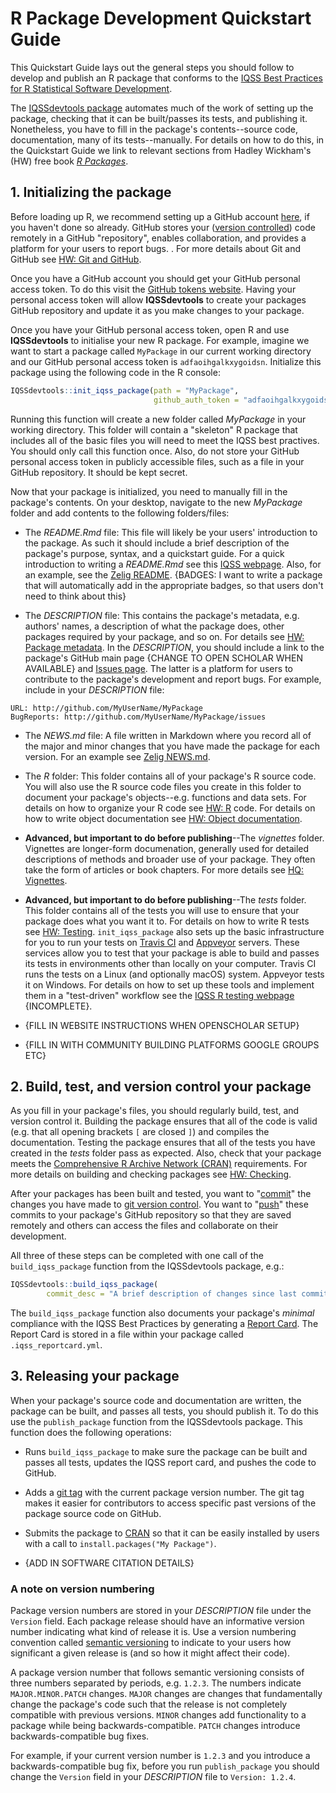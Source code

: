 # R Package Development Quickstart Guide

This Quickstart Guide lays out the general steps you should follow to develop and publish an R package that conforms to the [IQSS Best Practices for R Statistical Software Development](https://github.com/IQSS/social_science_software_toolkit/blob/master/best_practices_per_language/r_best_practices.md).

The [IQSSdevtools package](https://github.com/IQSS/IQSSdevtools) automates much of the work of setting up the package, checking that it can be built/passes its tests, and publishing it. Nonetheless, you have to fill in the package's contents--source code, documentation, many of its tests--manually. For details on how to do this, in the Quickstart Guide we link to relevant sections from Hadley Wickham's (HW) free book [*R Packages*](http://r-pkgs.had.co.nz/).

## 1. Initializing the package

Before loading up R, we recommend setting up a GitHub account [here](https://github.com/join), if you haven't done so already. GitHub stores your ([version controlled](https://git-scm.com/book/en/v2/Getting-Started-About-Version-Control)) code remotely in a GitHub "repository", enables collaboration, and provides a platform for your users to report bugs. . For more details about Git and GitHub see [HW: Git and GitHub](http://r-pkgs.had.co.nz/git.html).

Once you have a GitHub account you should get your GitHub personal access token. To do this visit the [GitHub tokens website](https://github.com/settings/tokens). Having your personal access token will allow **IQSSdevtools** to create your packages GitHub repository and update it as you make changes to your package.

Once you have your GitHub personal access token, open R and use **IQSSdevtools** to initialise your new R package. For example, imagine we want to start a package called `MyPackage` in our current working directory and our GitHub personal access token is `adfaoihgalkxygoidsn`. Initialize this package using the following code in the R console:

```r
IQSSdevtools::init_iqss_package(path = "MyPackage",
                                github_auth_token = "adfaoihgalkxygoidsn")
```

Running this function will create a new folder called *MyPackage* in your working directory. This folder will contain a "skeleton" R package that includes all of the basic files you will need to meet the IQSS best practives. You should only call this function once. Also, do not store your GitHub personal access token in publicly accessible files, such as a file in your GitHub repository. It should be kept secret.

Now that your package is initialized, you need to manually fill in the package's contents. On your desktop, navigate to the new *MyPackage* folder and add contents to the following folders/files:

-   The *README.Rmd* file: This file will likely be your users' introduction to the package. As such it should include a brief description of the package's purpose, syntax, and a quickstart guide. For a quick introduction to writing a *README.Rmd* see this [IQSS webpage](https://github.com/IQSS/social_science_software_toolkit/blob/master/documentation/rmarkdown_readme_intro.md). Also, for an example, see the [Zelig README](https://github.com/IQSS/Zelig/blob/ivreg/README.Rmd). {BADGES: I want to write a package that will automatically add in the appropriate badges, so that users don't need to think about this}

-   The *DESCRIPTION* file: This contains the package's metadata, e.g. authors' names, a description of what the package does, other packages required by your package, and so on. For details see [HW: Package metadata](http://r-pkgs.had.co.nz/description.html). In the *DESCRIPTION*, you should include a link to the package's GitHub main page {CHANGE TO OPEN SCHOLAR WHEN AVAILABLE} and [Issues page](https://guides.github.com/features/issues/). The latter is a platform for users to contribute to the package's development and report bugs. For example, include in your *DESCRIPTION* file:

```
URL: http://github.com/MyUserName/MyPackage
BugReports: http://github.com/MyUserName/MyPackage/issues
```

-   The *NEWS.md* file: A file written in Markdown where you record all of the major and minor changes that you have made the package for each version. For an example see [Zelig NEWS.md](https://raw.githubusercontent.com/IQSS/Zelig/master/NEWS.md).

-   The *R* folder: This folder contains all of your package's R source code. You will also use the R source code files you create in this folder to document your package's objects--e.g. functions and data sets. For details on how to organize your R code see [HW: R](http://r-pkgs.had.co.nz/r.html) code. For details on how to write object documentation see [HW: Object documentation](http://r-pkgs.had.co.nz/man.html).

-   **Advanced, but important to do before publishing**--The *vignettes* folder. Vignettes are longer-form documenation, generally used for detailed descriptions of methods and broader use of your package. They often take the form of articles or book chapters. For more details see [HQ: Vignettes](http://r-pkgs.had.co.nz/vignettes.html).

-   **Advanced, but important to do before publishing**--The *tests* folder. This folder contains all of the tests you will use to ensure that your package does what you want it to. For details on how to write R tests see [HW: Testing](http://r-pkgs.had.co.nz/tests.html). `init_iqss_package` also sets up the basic infrastructure for you to run your tests on [Travis CI](https://travis-ci.org/) and [Appveyor](https://ci.appveyor.com/) servers. These services allow you to test that your package is able to build and passes its tests in environments other than locally on your computer. Travis CI runs the tests on a Linux (and optionally macOS) system. Appveyor tests it on Windows. For details on how to set up these tools and implement them in a "test-driven" workflow see the [IQSS R testing webpage](https://github.com/IQSS/social_science_software_toolkit/blob/master/testing/recommended_testing_tools_R.md) {INCOMPLETE}.

-   {FILL IN WEBSITE INSTRUCTIONS WHEN OPENSCHOLAR SETUP}

-   {FILL IN WITH COMMUNITY BUILDING PLATFORMS GOOGLE GROUPS ETC}

## 2. Build, test, and version control your package

As you fill in your package's files, you should regularly build, test, and version control it. Building the package ensures that all of the code is valid (e.g. that all opening brackets `[` are closed `]`) and compiles the documentation. Testing the package ensures that all of the tests you have created in the *tests* folder pass as expected. Also, check that your package meets the [Comprehensive R Archive Network (CRAN)](https://cran.r-project.org/) requirements.  For more details on building and checking packages see [HW: Checking](http://r-pkgs.had.co.nz/check.html).

After your packages has been built and tested, you want to "[commit](https://git-scm.com/docs/git-commit)" the changes you have made to [git version control](https://git-scm.com/book/en/v2/Getting-Started-About-Version-Control). You want to "[push](https://help.github.com/articles/pushing-to-a-remote/)" these commits to your package's GitHub repository so that they are saved remotely and others can access the files and collaborate on their development.

All three of these steps can be completed with one call of the `build_iqss_package` function from the IQSSdevtools package, e.g.:

```r
IQSSdevtools::build_iqss_package(
        commit_desc = "A brief description of changes since last commit")
```

The `build_iqss_package` function also documents your package's *minimal* compliance with the IQSS Best Practices by generating a [Report Card](https://github.com/IQSS/social_science_software_toolkit/blob/master/report_card/iqss_report_card_spec.md#iqss-report-card-specification). The Report Card is stored in a file within your package called `.iqss_reportcard.yml`.

## 3. Releasing your package

When your package's source code and documentation are written, the package can be built, and passes all tests, you should publish it. To do this use the `publish_package` function from the IQSSdevtools package. This function does the following operations:

-   Runs `build_iqss_package` to make sure the package can be built and passes all tests, updates the IQSS report card, and pushes the code to GitHub.

-   Adds a [git tag](https://help.github.com/articles/working-with-tags/) with the current package version number. The git tag makes it easier for contributors to access specific past versions of the package source code on GitHub.

-   Submits the package to [CRAN](https://cran.r-project.org/) so that it can be easily installed by users with a call to `install.packages("My Package")`.

-   {ADD IN SOFTWARE CITATION DETAILS}

### A note on version numbering

Package version numbers are stored in your *DESCRIPTION* file under the `Version` field. Each package release should have an informative version number indicating what kind of release it is. Use a version numbering convention called [semantic versioning](http://semver.org/) to indicate to your users how significant a given release is (and so how it might affect their code).

A package version number that follows semantic versioning consists of three numbers separated by periods, e.g. `1.2.3`. The numbers indicate `MAJOR.MINOR.PATCH` changes. `MAJOR` changes are changes that fundamentally change the package's code such that the release is not completely compatible with previous versions. `MINOR` changes add functionality to a package while being backwards-compatible. `PATCH` changes introduce backwards-compatible bug fixes.

For example, if your current version number is `1.2.3` and you introduce a backwards-compatible bug fix, before you run `publish_package` you should change the `Version` field in your *DESCRIPTION* file to `Version: 1.2.4`.
